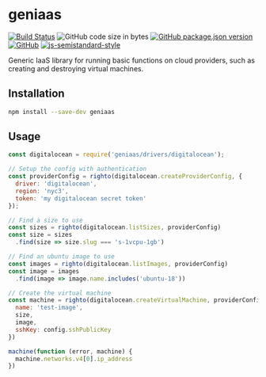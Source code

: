 # geniaas
[![Build Status](https://travis-ci.org/markwylde/geniaas.svg?branch=master)](https://travis-ci.org/markwylde/geniaas)
![GitHub code size in bytes](https://img.shields.io/github/languages/code-size/markwylde/geniaas)
[![GitHub package.json version](https://img.shields.io/github/package-json/v/markwylde/geniaas)](https://github.com/markwylde/geniaas/blob/master/package.json)
[![GitHub](https://img.shields.io/github/license/markwylde/geniaas)](https://github.com/markwylde/geniaas/blob/master/LICENSE)
[![js-semistandard-style](https://img.shields.io/badge/code%20style-semistandard-brightgreen.svg?style=flat-square)](https://github.com/standard/semistandard)

Generic IaaS library for running basic functions on cloud providers, such as creating and destroying virtual machines.

## Installation
```bash
npm install --save-dev geniaas
```

## Usage
```javascript
const digitalocean = require('geniaas/drivers/digitalocean');

// Setup the config with authentication
const providerConfig = righto(digitalocean.createProviderConfig, {
  driver: 'digitalocean',
  region: 'nyc3',
  token: 'my digitalocean secret token'
});

// Find a size to use
const sizes = righto(digitalocean.listSizes, providerConfig)
const size = sizes
  .find(size => size.slug === 's-1vcpu-1gb')

// Find an ubuntu image to use
const images = righto(digitalocean.listImages, providerConfig)
const image = images
  .find(image => image.name.includes('ubuntu-18'))

// Create the virtual machine
const machine = righto(digitalocean.createVirtualMachine, providerConfig, {
  name: 'test-image',
  size,
  image,
  sshKey: config.sshPublicKey
})

machine(function (error, machine) {
  machine.networks.v4[0].ip_address
})
```